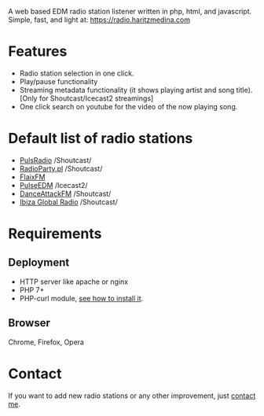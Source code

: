A web based EDM radio station listener written in php, html, and javascript. Simple, fast, and light at:
https://radio.haritzmedina.com

# Features
* Radio station selection in one click.
* Play/pause functionality
* Streaming metadata functionality (it shows playing artist and song title). [Only for Shoutcast/Icecast2 streamings]
* One click search on youtube for the video of the now playing song.

# Default list of radio stations
* [PulsRadio](https://www.pulsradio.com/dance/) /Shoutcast/
* [RadioParty.pl](http://radioparty.pl/) /Shoutcast/
* [FlaixFM](http://www.flaixfm.cat/)
* [PulseEDM](http://www.streamlicensing.com/stations/sadanceradio/pulseEDM.html) /Icecast2/
* [DanceAttackFM](http://www.danceattack.fm/) /Shoutcast/
* [Ibiza Global Radio](http://ibizaglobalradio.com/) /Shoutcast/

# Requirements
## Deployment
* HTTP server like apache or nginx
* PHP 7+
* PHP-curl module, [see how to install it](https://stackoverflow.com/questions/6382539/call-to-undefined-function-curl-init).

## Browser
Chrome, Firefox, Opera

# Contact
If you want to add new radio stations or any other improvement, just [contact me](mailto:me@haritzmedina.com).

